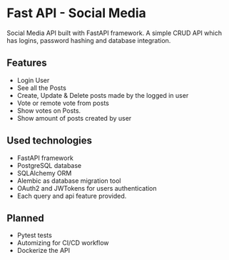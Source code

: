 # Fast API - Social Media
Social Media API built with FastAPI framework. A simple CRUD API which has logins, password hashing and database integration.

## Features
- Login User
- See all the Posts
- Create, Update & Delete posts made by the logged in user
- Vote or remote vote from posts
- Show votes on Posts.
- Show amount of posts created by user


## Used technologies
- FastAPI framework
- PostgreSQL database
- SQLAlchemy ORM
- Alembic as database migration tool
- OAuth2 and JWTokens for users authentication
- Each query and api feature provided.

## Planned
- Pytest tests
- Automizing for CI/CD workflow
- Dockerize the API 
